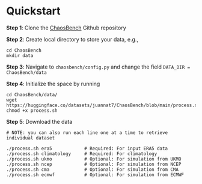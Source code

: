 # Quickstart

**Step 1**: Clone the [ChaosBench](https://github.com/leap-stc/ChaosBench) Github repository

**Step 2**: Create local directory to store your data, e.g., 
```
cd ChaosBench
mkdir data
```

**Step 3**: Navigate to `chaosbench/config.py` and change the field `DATA_DIR = ChaosBench/data`

**Step 4**: Initialize the space by running
```
cd ChaosBench/data/
wget https://huggingface.co/datasets/juannat7/ChaosBench/blob/main/process.sh
chmod +x process.sh
```
**Step 5**: Download the data 

```
# NOTE: you can also run each line one at a time to retrieve individual dataset

./process.sh era5            # Required: For input ERA5 data
./process.sh climatology     # Required: For climatology
./process.sh ukmo            # Optional: For simulation from UKMO
./process.sh ncep            # Optional: For simulation from NCEP
./process.sh cma             # Optional: For simulation from CMA
./process.sh ecmwf           # Optional: For simulation from ECMWF
```
  